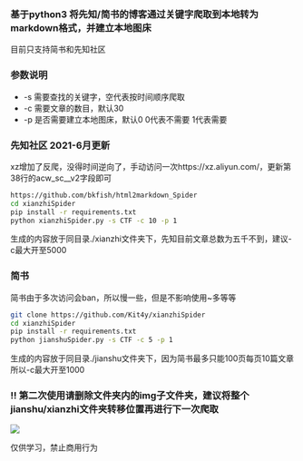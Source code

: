 ### 基于python3 将先知/简书的博客通过关键字爬取到本地转为markdown格式，并建立本地图床
目前只支持简书和先知社区
### 参数说明

- -s 需要查找的关键字，空代表按时间顺序爬取
- -c 需要文章的数目，默认30
- -p 是否需要建立本地图床，默认0 0代表不需要 1代表需要

### 先知社区 2021-6月更新

xz增加了反爬，没得时间逆向了，手动访问一次https://xz.aliyun.com/，更新第38行的acw_sc__v2字段即可
```bash
https://github.com/bkfish/html2markdown_Spider
cd xianzhiSpider
pip install -r requirements.txt
python xianzhiSpider.py -s CTF -c 10 -p 1
```
生成的内容放于同目录./xianzhi文件夹下，先知目前文章总数为五千不到，建议-c最大开至5000
### 简书
简书由于多次访问会ban，所以慢一些，但是不影响使用~多等等
```bash
git clone https://github.com/Kit4y/xianzhiSpider
cd xianzhiSpider
pip install -r requirements.txt
python jianshuSpider.py -s CTF -c 5 -p 1
```
生成的内容放于同目录./jianshu文件夹下，因为简书最多只能100页每页10篇文章 所以-c最大开至1000


### !! 第二次使用请删除文件夹内的img子文件夹，建议将整个jianshu/xianzhi文件夹转移位置再进行下一次爬取

![](1.jpg)

仅供学习，禁止商用行为